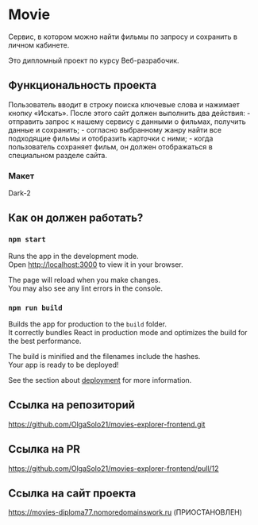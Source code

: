 # Movie
Сервис, в котором можно найти фильмы по запросу и сохранить в личном кабинете.

Это дипломный проект по курсу Веб-разрабочик.

## Функциональность проекта

Пользователь вводит в строку поиска ключевые слова и нажимает кнопку «Искать». После этого сайт должен выполнить два действия: - отправить запрос к нашему сервису с данными о фильмах, получить данные и сохранить; - согласно выбранному жанру найти все подходящие фильмы и отобразить карточки с ними; - когда пользователь сохраняет фильм, он должен отображаться в специальном разделе сайта.

### Макет

Dark-2


## Как он должен работать?

### `npm start`

Runs the app in the development mode.\
Open [http://localhost:3000](http://localhost:3000) to view it in your browser.

The page will reload when you make changes.\
You may also see any lint errors in the console.

### `npm run build`

Builds the app for production to the `build` folder.\
It correctly bundles React in production mode and optimizes the build for the best performance.

The build is minified and the filenames include the hashes.\
Your app is ready to be deployed!

See the section about [deployment](https://facebook.github.io/create-react-app/docs/deployment) for more information.

## Ссылка на репозиторий
https://github.com/OlgaSolo21/movies-explorer-frontend.git

## Ссылка на PR
https://github.com/OlgaSolo21/movies-explorer-frontend/pull/12

## Ссылка на сайт проекта
https://movies-diploma77.nomoredomainswork.ru (ПРИОСТАНОВЛЕН)
